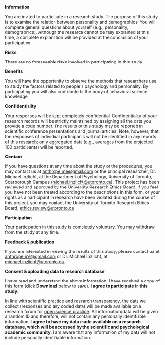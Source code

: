 **Information**

You are invited to participate in a research study. The purpose of this study is to examine the relation between personality and demographics. You will complete general questions about yourself (e.g., personality, demographics). Although the research cannot be fully explained at this time, a complete explanation will be provided at the conclusion of your participation.

**Risks**

There are no foreseeable risks involved in participating in this study.

**Benefits**

You will have the opportunity to observe the methods that researchers use to study the factors related to people&#39;s psychology and personality. By participating you will also contribute to the body of behavioral science knowledge.

**Confidentiality**

Your responses will be kept completely confidential: Confidentiality of your research records will be strictly maintained by assigning all the data you provide a code number. The results of this study may be reported in scientific conference presentations and journal articles. Note, however, that the responses of individual participants will not be identified in any reports of this research; only aggregated data (e.g., averages from the projected 100 participants) will be reported.

**Contact**

If you have questions at any time about the study or the procedures, you may contact us at anthrope.me@gmail.com or the principal researcher, Dr. Michael Inzlicht, at the Department of Psychology, University of Toronto, Scarborough Campus (michael.inzlicht@utoronto.ca). This project has been reviewed and approved by the University Research Ethics Board. If you feel you have not been treated according to the descriptions in this form, or your rights as a participant in research have been violated during the course of this project, you may contact the University of Toronto Research Ethics Board, ethics.review@utoronto.ca

**Participation**

Your participation in this study is completely voluntary. You may withdraw from the study at any time.

**Feedback &amp; publication**

If you are interested in viewing the results of this study, please contact us at anthrope.me@gmail.com or Dr. Michael Inzlicht, at michael.inzlicht@utoronto.ca.

**Consent &amp; uploading data to research database**

I have read and understand the above information. I have received a copy of this form (click **Download** below to save). **I agree to participate in this study**.

In line with scientific practice and research transparency, the data we collect (responses and any coded data) will be made available on a research forum for [open science practice](https://osf.io/). All information/data will be given a random ID and therefore, will not contain any personally identifiable information. **I agree to have my data made available on a research database, which will be accessed by the scientific and psychological academic community**. I am aware that any information of my data will not include personally identifiable information.